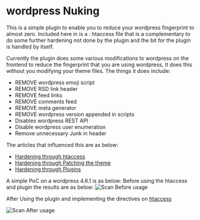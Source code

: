 # wordpress Nuking
This is a simple plugin to enable you to reduce your wordpress fingerprint to almost zero. Included here in is a : 
htaccess file that is a complementary to do some further hardening not done by the plugin and the bit for the plugin is handled by itself. 

Currently the plugin does some various modifications to wordpress on the frontend to reduce the fingerprint that you are using wordpress, It does this without you modifying your theme files. The things it does include: 
 * REMOVE wordpress emoji script
 * REMOVE RSD link header 
 * REMOVE feed links
 * REMOVE comments feed
 * REMOVE meta generator
 * REMOVE wordpress version appended in scripts
 * Disables wordpress REST API 
 * Disable wordpress user enumeration
 * Remove unnecessary Junk in header
 
 The articles that influenced this are as below: 
- [Hardening through htaccess](https://www.alien-within.com/wordpress-hardening-via-htaccess/)
- [Hardening through Patching the theme](https://www.alien-within.com/wordpress-hardening-patching-the-theme/)
- [Hardening through Plugins](https://www.alien-within.com/wordpress-hardening-using-plugins/)

A simple PoC on a wordpress 4.6.1 is as below: 
Before using the htaccess and plugin the results are as below: 
![Scan Before usage](https://github.com/alienwithin/wordpress-Nuke/raw/master/default_wordpress_install_scan.jpg)

After Using the plugin and implementing the directives on [htaccess](https://github.com/alienwithin/wordpress-Nuke/blob/master/htaccess.txt)

![Scan After usage](https://github.com/alienwithin/wordpress-Nuke/raw/master/default_wordpress_install_plugin.jpg)
